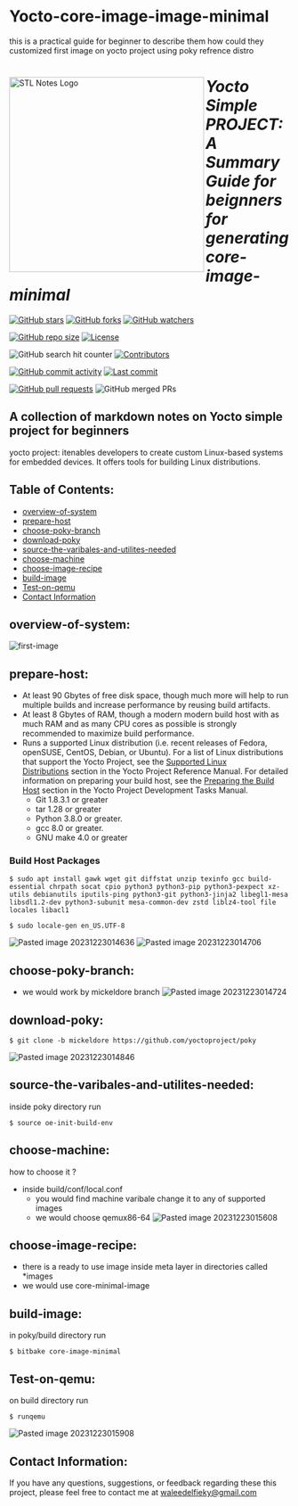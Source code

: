# Yocto-core-image-image-minimal
this is a practical guide for beginner to describe them how could they customized first image on yocto project using poky refrence distro

<div>
<img align="left" src="https://github.com/waleedelfieky/yocto-vsomeip-project/assets/126036494/158df6f5-4402-406b-bfde-e41f1efe758c" alt="STL Notes Logo" width="350">

# *Yocto Simple PROJECT: A Summary Guide for beignners for generating core-image-minimal*

[![GitHub stars](https://img.shields.io/github/stars/waleedelfieky/Yocto-core-image-image-minimal?style=social)](https://github.com/waleedelfieky/Yocto-core-image-image-minimal/stargazers) 
[![GitHub forks](https://img.shields.io/github/forks/waleedelfieky/Yocto-core-image-image-minimal?style=social)](https://github.com/waleedelfieky/yocto-Yocto-core-image-image-minimal/network/members) 
[![GitHub watchers](https://img.shields.io/github/watchers/waleedelfieky/Yocto-core-image-image-minimal?style=social)](https://github.com/waleedelfieky/Yocto-core-image-image-minimal/watchers)

[![GitHub repo size](https://img.shields.io/github/repo-size/waleedelfieky/Yocto-core-image-image-minimal)](https://github.com/waleedelfieky/Yocto-core-image-image-minimal) 
[![License](https://img.shields.io/github/license/waleedelfieky/Yocto-core-image-image-minimal)](https://github.com/waleedelfieky/Yocto-core-image-image-minimal/blob/main/LICENSE) 

![GitHub search hit counter](https://img.shields.io/github/search/waleedelfieky/Yocto-core-image-image-minimal/goto?style=flat-square)
[![Contributors](https://img.shields.io/github/contributors/waleedelfieky/Yocto-core-image-image-minimal)](https://github.com/waleedelfieky/Yocto-core-image-image-minimal/graphs/contributors)

[![GitHub commit activity](https://img.shields.io/github/commit-activity/m/waleedelfieky/Yocto-core-image-image-minimal)](https://github.com/waleedelfieky/Yocto-core-image-image-minimal/commits/main) 
[![Last commit](https://img.shields.io/github/last-commit/waleedelfieky/Yocto-core-image-image-minimal)](https://github.com/waleedelfieky/Yocto-core-image-image-minimal/commits/main) 

[![GitHub pull requests](https://img.shields.io/github/issues-pr/waleedelfieky/Yocto-core-image-image-minimal)](https://github.com/waleedelfieky/Yocto-core-image-image-minimal/pulls)
![GitHub merged PRs](https://img.shields.io/github/issues-pr-closed/waleedelfieky/Yocto-core-image-image-minimal?style=flat-square)
</div>


## A collection of markdown notes on Yocto simple project for beginners

yocto project: itenables developers to create custom Linux-based systems for embedded devices. It offers tools for building Linux distributions.
  
## Table of Contents:

- [overview-of-system](#overview-of-system)
- [prepare-host](#prepare-host)
- [choose-poky-branch ](#choose-poky-branch)
- [download-poky](#download-poky)
- [source-the-varibales-and-utilites-needed](#source-the-varibales-and-utilites-needed)
- [choose-machine](#choose-machine)
- [choose-image-recipe](#choose-image-recipe)
- [build-image](#build-image)
- [Test-on-qemu](#Test-on-qemu)
- [Contact Information](#contact-information)

## overview-of-system:
![first-image](https://github.com/waleedelfieky/Yocto-core-image-image-minimal/assets/126036494/c5c1f72c-67a3-4b18-a938-6ed12a292599)


## prepare-host:
- At least 90 Gbytes of free disk space, though much more will help to run multiple builds and increase performance by reusing build artifacts.
- At least 8 Gbytes of RAM, though a modern modern build host with as much RAM and as many CPU cores as possible is strongly recommended to maximize build performance.
- Runs a supported Linux distribution (i.e. recent releases of Fedora, openSUSE, CentOS, Debian, or Ubuntu). For a list of Linux distributions that support the Yocto Project, see the [Supported Linux Distributions](https://docs.yoctoproject.org/ref-manual/system-requirements.html#supported-linux-distributions) section in the Yocto Project Reference Manual. For detailed information on preparing your build host, see the [Preparing the Build Host](https://docs.yoctoproject.org/dev-manual/start.html#preparing-the-build-host) section in the Yocto Project Development Tasks Manual.
	- Git 1.8.3.1 or greater
	- tar 1.28 or greater
	- Python 3.8.0 or greater.
	- gcc 8.0 or greater.
	- GNU make 4.0 or greater
### Build Host Packages
```
$ sudo apt install gawk wget git diffstat unzip texinfo gcc build-essential chrpath socat cpio python3 python3-pip python3-pexpect xz-utils debianutils iputils-ping python3-git python3-jinja2 libegl1-mesa libsdl1.2-dev python3-subunit mesa-common-dev zstd liblz4-tool file locales libacl1

$ sudo locale-gen en_US.UTF-8
```
![Pasted image 20231223014636](https://github.com/waleedelfieky/Yocto-core-image-image-minimal/assets/126036494/200079e7-4dfc-4a27-8e85-bcbe0da8a6f3)
![Pasted image 20231223014706](https://github.com/waleedelfieky/Yocto-core-image-image-minimal/assets/126036494/be18e753-2e74-49f7-8040-6eb7ff053cda)


## choose-poky-branch:
- we would work by mickeldore branch
![Pasted image 20231223014724](https://github.com/waleedelfieky/Yocto-core-image-image-minimal/assets/126036494/ef9157a0-3fe1-444e-b836-bc4895b1e7f4)

## download-poky:
```
$ git clone -b mickeldore https://github.com/yoctoproject/poky
```
![Pasted image 20231223014846](https://github.com/waleedelfieky/Yocto-core-image-image-minimal/assets/126036494/d8eb5a59-d0cc-49a5-af9a-cf2a171cfd77)

## source-the-varibales-and-utilites-needed:
inside poky directory run
```
$ source oe-init-build-env
```
## choose-machine:
how to choose it ?
- inside build/conf/local.conf
	- you would find machine varibale change it to any of supported images 
	- we would choose qemux86-64
![Pasted image 20231223015608](https://github.com/waleedelfieky/Yocto-core-image-image-minimal/assets/126036494/7f625bb2-3363-46c1-9f59-d38f59b2f494)

 
## choose-image-recipe:

- there is a ready to use image inside meta layer in directories called *images
- we would use core-minimal-image 

## build-image:
in poky/build directory run
```
$ bitbake core-image-minimal
```
## Test-on-qemu:
on build directory run
```
$ runqemu
```
![Pasted image 20231223015908](https://github.com/waleedelfieky/Yocto-core-image-image-minimal/assets/126036494/4c13d6c7-1075-44b6-9be0-df82a5aa9231)


## Contact Information:

If you have any questions, suggestions, or feedback regarding these this project, please feel free to contact me at waleedelfieky@gmail.com


